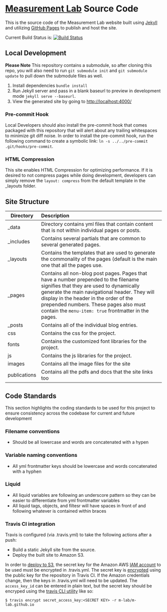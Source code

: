 # [Measurement Lab](http://www.measurementlab.net/) Source Code

This is the source code of the Measurement Lab website built using [Jekyll](http://jekyllrb.com) and utilizing [GitHub Pages](https://pages.github.com/) to publish and host the site.

Current Build Status is: [![Build Status](https://secure.travis-ci.org/m-lab/m-lab.github.io.png?branch=master)](http://travis-ci.org/m-lab/m-lab.github.io)

## Local Development

**Please Note** This repository contains a submodule, so after cloning this repo, you will also need to run `git submodule init` and `git submodule update` to pull down the submodule files as well.

1. Install dependencies `bundle install`
2. Run Jekyll server and pass in a blank baseurl to preview in development mode `jekyll serve --baseurl`.
3. View the generated site by going to [http://localhost:4000/](http://localhost:4000/)

### Pre-commit Hook

Local Developers should also install the pre-commit hook that comes packaged with this repository that will alert about any trailing whitespaces to minimize git diff noise.  In order to install the pre-commit hook, run the following command to create a symbolic link: ``ln -s ../../pre-commit .git/hooks/pre-commit``.

### HTML Compression

This site enables HTML Compression for optimizing performance.  If it is desired to not compress pages while doing development, developers can simply remove the ``layout: compress`` from the default template in the _layouts folder.

## Site Structure

| Directory | Description |
| ------------- |:------------- |
| _data | Directory contains yml files that contain content that is not within individual pages or posts. |
| _includes | Contains several partials that are common to several generated pages. |
| _layouts | Contains the templates that are used to generate the commonality of the pages (default is the main one that all the pages use. |
| _pages | Contains all non-blog post pages. Pages that have a number prepended to the filename signifies that they are used to dynamically generate the main navigational header.  They will display in the header in the order of the prepended numbers.  These pages also must contain the `menu-item: true` frontmatter in the pages. |
| _posts | Contains all of the individual blog entries. |
| css | Contains the css for the project. |
| fonts | Contains the customized font libraries for the project. |
| js | Contains the js libraries for the project. |
| images | Contains all the image files for the site |
| publications | Contains all the pdfs and docs that the site links too |

## Code Standards

This section highlights the coding standards to be used for this project to ensure consistency across the codebase for current and future development

### Filename conventions
- Should be all lowercase and words are concatenated with a hypen

### Variable naming conventions
- All yml frontmatter keys should be lowercase and words concatenated with a hyphen

### Liquid
- All liquid variables are following an underscore pattern so they can be easier to differentiate from yml frontmatter variables
- All liquid tags, objects, and filtesr will have spaces in front of and following whatever is contained within braces

### Travis CI integration

Travis is configured (via .travis.yml) to take the following actions after a push:

- Build a static Jekyll site from the source.
- Deploy the built site to Amazon S3.

In order to [deploy to S3](https://docs.travis-ci.com/user/deployment/s3/), the secret key for the Amazon AWS [IAM account](https://aws.amazon.com/iam/) to be used must be encrypted in .travis.yml. The secret key is [encrypted](https://docs.travis-ci.com/user/encryption-keys/) using the public key for the repository in Travis CI. If the Amazon credentials change, then the keys in .travis.yml will need to be updated. The ```access_key_id``` can be entered in plain text, but the secret key should be encryped using the [travis CLI utility](https://github.com/travis-ci/travis.rb) like so:

```$ travis encrypt secret_access_key:<SECRET KEY> -r m-lab/m-lab.github.io```
